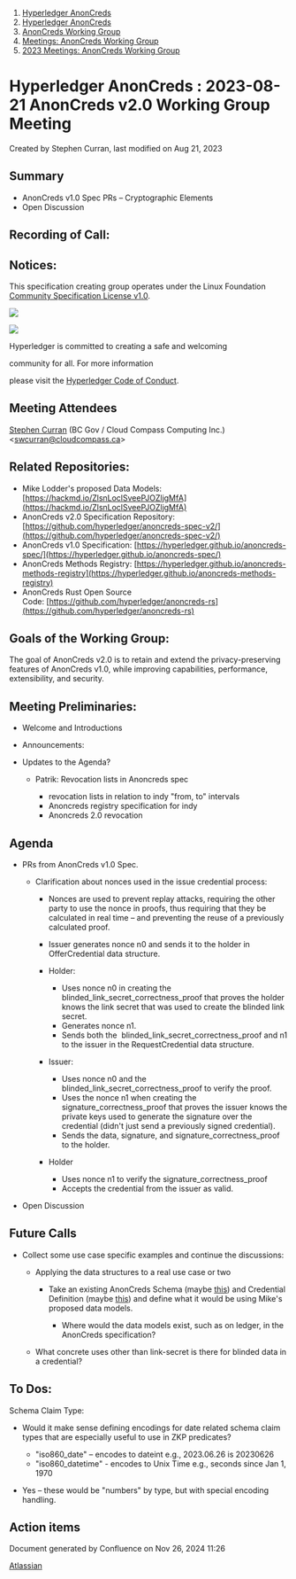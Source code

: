 1. [Hyperledger AnonCreds](index.html)
2. [Hyperledger AnonCreds](Hyperledger-AnonCreds_20283406.html)
3. [AnonCreds Working Group](AnonCreds-Working-Group_20291468.html)
4. [Meetings: AnonCreds Working Group](20291486.html)
5. [2023 Meetings: AnonCreds Working Group](20295076.html)

# Hyperledger AnonCreds : 2023-08-21 AnonCreds v2.0 Working Group Meeting

Created by Stephen Curran, last modified on Aug 21, 2023

## Summary

- AnonCreds v1.0 Spec PRs – Cryptographic Elements
- Open Discussion

## Recording of Call:

## Notices:

This specification creating group operates under the Linux Foundation [Community Specification License v1.0](https://github.com/hyperledger/anoncreds-spec/blob/main/1._Community_Specification_License-v1.md).

![](https://wiki.hyperledger.org/download/attachments/29034696/Antitrustnotice.png?version=1&modificationDate=1581695654000&api=v2)

![](https://wiki.hyperledger.org/download/attachments/2392771/welcome.png?version=2&modificationDate=1572450107000&api=v2)

Hyperledger is committed to creating a safe and welcoming

community for all. For more information

please visit the [Hyperledger Code of Conduct](https://lf-hyperledger.atlassian.net/wiki/spaces/HYP/pages/19595281/Hyperledger+Code+of+Conduct).

## Meeting Attendees

[Stephen Curran](https://lf-hyperledger.atlassian.net/wiki/people/557058:d676f135-ecd6-465b-b7eb-f87976bf4569?ref=confluence) (BC Gov / Cloud Compass Computing Inc.) &lt;swcurran@cloudcompass.ca&gt;

## Related Repositories:

- Mike Lodder's proposed Data Models: [https://hackmd.io/ZlsnLoclSveePJOZljgMfA](https://hackmd.io/ZlsnLoclSveePJOZljgMfA)
- AnonCreds v2.0 Specification Repository: [https://github.com/hyperledger/anoncreds-spec-v2/](https://github.com/hyperledger/anoncreds-spec-v2/)
- AnonCreds v1.0 Specification: [https://hyperledger.github.io/anoncreds-spec/](https://hyperledger.github.io/anoncreds-spec/)
- AnonCreds Methods Registry: [https://hyperledger.github.io/anoncreds-methods-registry](https://hyperledger.github.io/anoncreds-methods-registry)
- AnonCreds Rust Open Source Code: [https://github.com/hyperledger/anoncreds-rs](https://github.com/hyperledger/anoncreds-rs)

## Goals of the Working Group:

The goal of AnonCreds v2.0 is to retain and extend the privacy-preserving features of AnonCreds v1.0, while improving capabilities, performance, extensibility, and security.

## Meeting Preliminaries:

- Welcome and Introductions
- Announcements:
- Updates to the Agenda?
  
  - Patrik: Revocation lists in Anoncreds spec
    
    - revocation lists in relation to indy "from, to" intervals
    - Anoncreds registry specification for indy
    - Anoncreds 2.0 revocation

## Agenda

- PRs from AnonCreds v1.0 Spec.
  
  - Clarification about nonces used in the issue credential process:
    
    - Nonces are used to prevent replay attacks, requiring the other party to use the nonce in proofs, thus requiring that they be calculated in real time – and preventing the reuse of a previously calculated proof.
    - Issuer generates nonce n0 and sends it to the holder in OfferCredential data structure.
    - Holder:
      
      - Uses nonce n0 in creating the blinded\_link\_secret\_correctness\_proof that proves the holder knows the link secret that was used to create the blinded link secret.
      - Generates nonce n1.
      - Sends both the  blinded\_link\_secret\_correctness\_proof and n1 to the issuer in the RequestCredential data structure.
    - Issuer:
      
      - Uses nonce n0 and the blinded\_link\_secret\_correctness\_proof to verify the proof.
      - Uses the nonce n1 when creating the signature\_correctness\_proof that proves the issuer knows the private keys used to generate the signature over the credential (didn't just send a previously signed credential).
      - Sends the data, signature, and signature\_correctness\_proof to the holder.
    - Holder
      
      - Uses nonce n1 to verify the signature\_correctness\_proof
      - Accepts the credential from the issuer as valid.
- Open Discussion

## Future Calls

- Collect some use case specific examples and continue the discussions:
  
  - Applying the data structures to a real use case or two
    
    - Take an existing AnonCreds Schema (maybe [this](https://candyscan.idlab.org/tx/CANDY_PROD/domain/13)) and Credential Definition (maybe [this](https://candyscan.idlab.org/tx/CANDY_PROD/domain/14)) and define what it would be using Mike's proposed data models.
      
      - Where would the data models exist, such as on ledger, in the AnonCreds specification?
  - What concrete uses other than link-secret is there for blinded data in a credential?

## To Dos:

Schema Claim Type:

- Would it make sense defining encodings for date related schema claim types that are especially useful to use in ZKP predicates?
  
  - "iso860\_date" – encodes to dateint e.g., 2023.06.26 is 20230626
  - "iso860\_datetime" - encodes to Unix Time e.g., seconds since Jan 1, 1970
- Yes – these would be "numbers" by type, but with special encoding handling.

## Action items

Document generated by Confluence on Nov 26, 2024 11:26

[Atlassian](http://www.atlassian.com/)
